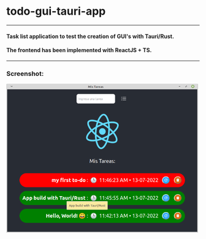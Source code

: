# todo-gui-tauri-app

---

#### Task list application to test the creation of GUI's with Tauri/Rust.
#### The frontend has been implemented with ReactJS + TS.

---

### Screenshot:

<img src="./docs/screenshot_app.png" width="500"/>
